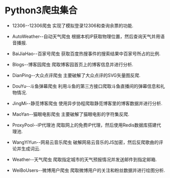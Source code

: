 # Python3爬虫集合

* 12306--12306爬虫
实现了模拟登录12306和查询余票的功能.

* AutoWeather--自动天气爬虫
根据本机IP获取物理位置，然后查询天气并用语音播报.

* BaiJiaHao--百家号爬虫
获取百度热搜事件的搜索结果中百家号所占的比例.

* Blogs--博客园爬虫
爬取博客园首页上的博客信息并进行分析.

* DianPing--大众点评爬虫
主要破解了大众点评的SVG矢量图反爬.

* DouYu--斗鱼弹幕爬虫
利用斗鱼的第三方接口爬取斗鱼直播间的弹幕信息和礼物情况.

* JingMi--静觅博客爬虫
使用异步协程爬取静觅博客里的博客数据并进行分析.

* MaoYan--猫眼电影爬虫
主要破解了猫眼电影的字符集反爬.

* ProxyPool--IP代理池
爬取网上的免费IP代理，然后使用Redis数据库搭建代理池.

* WangYiYun--网易云音乐爬虫
破解网易云音乐的JS加密，然后反爬歌曲的评论并生成词云.

* Weather--天气爬虫
爬取指定城市的天气预报情况并发送邮件到指定邮箱.

* WeiBoUsers--微博用户爬虫
爬取微博用户的关注和粉丝数据并进行绘图分析.
